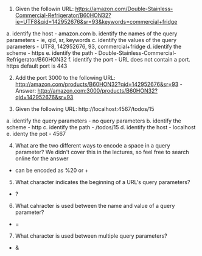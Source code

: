 1. Given the followin URL:
https://amazon.com/Double-Stainless-Commercial-Refrigerator/B60HON32?ie=UTF8&qid=142952676&sr=93&keywords=commercial+fridge

a. identify the host
    - amazon.com
b. identify the names of the query parameters
    - ie, qid, sr, keywords
c. identify the values of the query parameters
    - UTF8, 142952676, 93, commercial+fridge
d. identify the scheme
    - https
e. identify the path
    - Double-Stainless-Commercial-Refrigerator/B60HON32
f. identify the port
    - URL does not contain a port. https default port is 443
    
2. Add the port 3000 to the following URL:
  http://amazon.com/products/B60HON32?qid=142952676&sr=93
  -Answer:
  http://amazon.com:3000/products/B60HON32?qid=142952676&sr=93

3. Given the following URL:
  http://localhost:4567/todos/15

  a. identify the query parameters 
    - no query parameters
  b. identify the scheme
    - http
  c. identify the path
    - /todos/15
  d. identify the host
    - localhost
  e. identy the pot
    - 4567
    
4. What are the two different ways to encode a space in a query parameter? 
   We didn't cover this in the lectures, so feel free to search online for the answer
  - can be encoded as %20 or +

5. What character indicates the beginning of a URL's query parameters?
  - ?

6. What cahracter is used between the name and value of a query parameter?
  - =

7. What character is used between multiple query parameters?
  - &